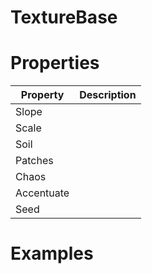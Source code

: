 # TextureBase


# Properties


| Property | Description| 
| -------- | -----------|
| Slope |  |
| Scale |  |
| Soil |  |
| Patches |  |
| Chaos |  |
| Accentuate |  |
| Seed |  |




# Examples
